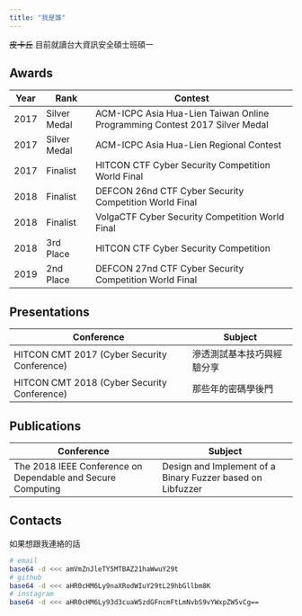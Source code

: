 ```yaml
---
title: "我是誰"
---
```


~~皮卡丘~~
目前就讀台大資訊安全碩士班碩一

## Awards

| Year | Rank | Contest |
|---|---|---|
| 2017 | Silver Medal | ACM-ICPC Asia Hua-Lien Taiwan Online Programming Contest 2017 Silver Medal |
| 2017 | Silver Medal | ACM-ICPC Asia Hua-Lien Regional Contest |
| 2017 | Finalist | HITCON CTF Cyber Security Competition World Final |
| 2018 | Finalist | DEFCON 26nd CTF Cyber Security Competition World Final |
| 2018 | Finalist | VolgaCTF Cyber Security Competition World Final |
| 2018 | 3rd Place | HITCON CTF Cyber Security Competition |
| 2019 | 2nd Place | DEFCON 27nd CTF Cyber Security Competition World Final |

## Presentations

| Conference | Subject |
|---|---|
| HITCON CMT 2017 (Cyber Security Conference) | 滲透測試基本技巧與經驗分享 |
| HITCON CMT 2018 (Cyber Security Conference) | 那些年的密碼學後門 |

## Publications

| Conference | Subject |
|---|---|
| The 2018 IEEE Conference on Dependable and Secure Computing | Design and Implement of a Binary Fuzzer based on Libfuzzer |

## Contacts

如果想跟我連絡的話

```bash
# email
base64 -d <<< amVmZnJleTY5MTBAZ21haWwuY29t
# github
base64 -d <<< aHR0cHM6Ly9naXRodWIuY29tL29hbGllbm8K
# instagram
base64 -d <<< aHR0cHM6Ly93d3cuaW5zdGFncmFtLmNvbS9vYWxpZW5vCg==
```